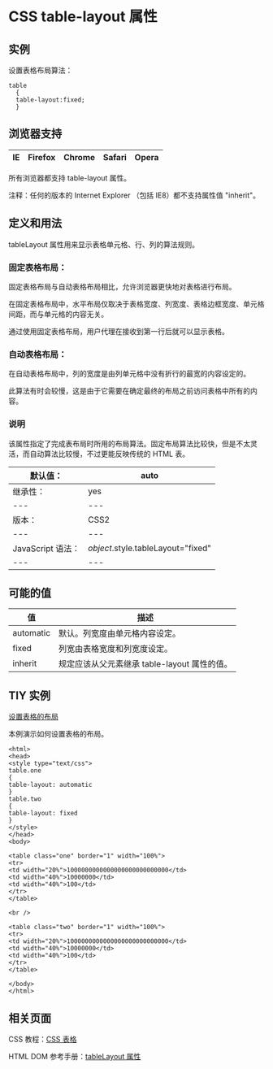 # CSS table-layout 属性



## 实例

设置表格布局算法：

```
table
  {
  table-layout:fixed;
  }

```

## 浏览器支持

| IE | Firefox | Chrome | Safari | Opera |
| --- | --- | --- | --- | --- |

所有浏览器都支持 table-layout 属性。

注释：任何的版本的 Internet Explorer （包括 IE8）都不支持属性值 "inherit"。

## 定义和用法

tableLayout 属性用来显示表格单元格、行、列的算法规则。

### 固定表格布局：

固定表格布局与自动表格布局相比，允许浏览器更快地对表格进行布局。

在固定表格布局中，水平布局仅取决于表格宽度、列宽度、表格边框宽度、单元格间距，而与单元格的内容无关。

通过使用固定表格布局，用户代理在接收到第一行后就可以显示表格。

### 自动表格布局：

在自动表格布局中，列的宽度是由列单元格中没有折行的最宽的内容设定的。

此算法有时会较慢，这是由于它需要在确定最终的布局之前访问表格中所有的内容。

### 说明

该属性指定了完成表布局时所用的布局算法。固定布局算法比较快，但是不太灵活，而自动算法比较慢，不过更能反映传统的 HTML 表。

| 默认值： | auto |
| --- | --- |
| 继承性： | yes |
| --- | --- |
| 版本： | CSS2 |
| --- | --- |
| JavaScript 语法： | _object_.style.tableLayout="fixed" |
| --- | --- |

## 可能的值

| 值 | 描述 |
| --- | --- |
| automatic | 默认。列宽度由单元格内容设定。 |
| fixed | 列宽由表格宽度和列宽度设定。 |
| inherit | 规定应该从父元素继承 table-layout 属性的值。 |

## TIY 实例

[设置表格的布局](/tiy/t.asp?f=csse_table_table-layout)

本例演示如何设置表格的布局。

```
<html>
<head>
<style type="text/css">
table.one
{
table-layout: automatic
}
table.two
{
table-layout: fixed
}
</style>
</head>
<body>

<table class="one" border="1" width="100%">
<tr>
<td width="20%">1000000000000000000000000000</td>
<td width="40%">10000000</td>
<td width="40%">100</td>
</tr>
</table>

<br />

<table class="two" border="1" width="100%">
<tr>
<td width="20%">1000000000000000000000000000</td>
<td width="40%">10000000</td>
<td width="40%">100</td>
</tr>
</table>

</body>
</html>

```

## 相关页面

CSS 教程：[CSS 表格](/css/css_table.asp "CSS 表格")

HTML DOM 参考手册：[tableLayout 属性](/jsref/prop_style_tablelayout.asp "HTML DOM tableLayout 属性")



